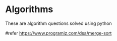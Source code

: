 # Algorithms
These are algorithm questions solved using python

#refer https://www.programiz.com/dsa/merge-sort
